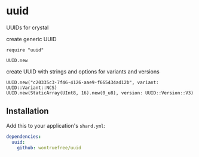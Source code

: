 # uuid

UUIDs for crystal

create generic UUID
```crystal
require "uuid"

UUID.new
```

create UUID with strings and options for variants and versions
```crystal
UUID.new("c20335c3-7f46-4126-aae9-f665434ad12b", variant: UUID::Variant::NCS)
UUID.new(StaticArray(UInt8, 16).new(0_u8), version: UUID::Version::V3)
```

## Installation

Add this to your application's `shard.yml`:

```yaml
dependencies:
  uuid:
    github: wontruefree/uuid
```
